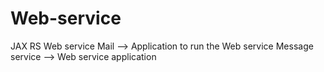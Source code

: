 # Web-service
JAX RS Web service
Mail --> Application to run the Web service
Message service --> Web service application
